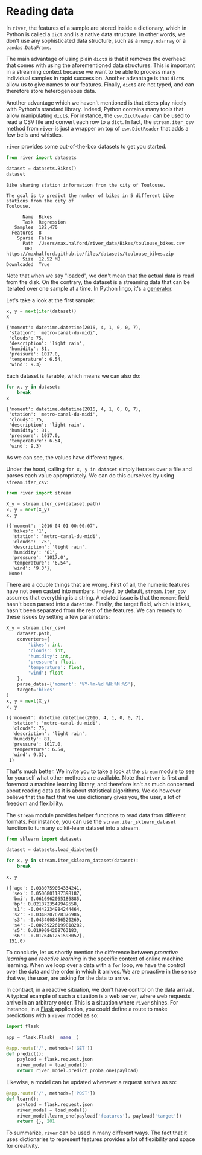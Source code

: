 # Reading data

In `river`, the features of a sample are stored inside a dictionary, which in Python is called a `dict` and is a native data structure. In other words, we don't use any sophisticated data structure, such as a `numpy.ndarray` or a `pandas.DataFrame`.

The main advantage of using plain `dict`s is that it removes the overhead that comes with using the aforementioned data structures. This is important in a streaming context because we want to be able to process many individual samples in rapid succession. Another advantage is that `dict`s allow us to give names to our features. Finally, `dict`s are not typed, and can therefore store heterogeneous data.

Another advantage which we haven't mentioned is that `dict`s play nicely with Python's standard library. Indeed, Python contains many tools that allow manipulating `dict`s. For instance, the `csv.DictReader` can be used to read a CSV file and convert each row to a `dict`. In fact, the `stream.iter_csv` method from `river` is just a wrapper on top of `csv.DictReader` that adds a few bells and whistles.

`river` provides some out-of-the-box datasets to get you started.


```python
from river import datasets

dataset = datasets.Bikes()
dataset
```




    Bike sharing station information from the city of Toulouse.
    
    The goal is to predict the number of bikes in 5 different bike stations from the city of
    Toulouse.
    
          Name  Bikes                                                         
          Task  Regression                                                    
       Samples  182,470                                                       
      Features  8                                                             
        Sparse  False                                                         
          Path  /Users/max.halford/river_data/Bikes/toulouse_bikes.csv        
           URL  https://maxhalford.github.io/files/datasets/toulouse_bikes.zip
          Size  12.52 MB                                                      
    Downloaded  True                                                          



Note that when we say "loaded", we don't mean that the actual data is read from the disk. On the contrary, the dataset is a streaming data that can be iterated over one sample at a time. In Python lingo, it's a [generator](https://realpython.com/introduction-to-python-generators/).

Let's take a look at the first sample:


```python
x, y = next(iter(dataset))
x
```




    {'moment': datetime.datetime(2016, 4, 1, 0, 0, 7),
     'station': 'metro-canal-du-midi',
     'clouds': 75,
     'description': 'light rain',
     'humidity': 81,
     'pressure': 1017.0,
     'temperature': 6.54,
     'wind': 9.3}



Each dataset is iterable, which means we can also do:


```python
for x, y in dataset:
    break
x
```




    {'moment': datetime.datetime(2016, 4, 1, 0, 0, 7),
     'station': 'metro-canal-du-midi',
     'clouds': 75,
     'description': 'light rain',
     'humidity': 81,
     'pressure': 1017.0,
     'temperature': 6.54,
     'wind': 9.3}



As we can see, the values have different types.

Under the hood, calling `for x, y in dataset` simply iterates over a file and parses each value appropriately. We can do this ourselves by using `stream.iter_csv`:


```python
from river import stream

X_y = stream.iter_csv(dataset.path)
x, y = next(X_y)
x, y
```




    ({'moment': '2016-04-01 00:00:07',
      'bikes': '1',
      'station': 'metro-canal-du-midi',
      'clouds': '75',
      'description': 'light rain',
      'humidity': '81',
      'pressure': '1017.0',
      'temperature': '6.54',
      'wind': '9.3'},
     None)



There are a couple things that are wrong. First of all, the numeric features have not been casted into numbers. Indeed, by default, `stream.iter_csv` assumes that everything is a string. A related issue is that the `moment` field hasn't been parsed into a `datetime`. Finally, the target field, which is `bikes`, hasn't been separated from the rest of the features. We can remedy to these issues by setting a few parameters:


```python
X_y = stream.iter_csv(
    dataset.path,
    converters={
        'bikes': int,
        'clouds': int,
        'humidity': int,
        'pressure': float,
        'temperature': float,
        'wind': float
    },
    parse_dates={'moment': '%Y-%m-%d %H:%M:%S'},
    target='bikes'
)
x, y = next(X_y)
x, y
```




    ({'moment': datetime.datetime(2016, 4, 1, 0, 0, 7),
      'station': 'metro-canal-du-midi',
      'clouds': 75,
      'description': 'light rain',
      'humidity': 81,
      'pressure': 1017.0,
      'temperature': 6.54,
      'wind': 9.3},
     1)



That's much better. We invite you to take a look at the `stream` module to see for yourself what other methods are available. Note that `river` is first and foremost a machine learning library, and therefore isn't as much concerned about reading data as it is about statistical algorithms. We do however believe that the fact that we use dictionary gives you, the user, a lot of freedom and flexibility.

The `stream` module provides helper functions to read data from different formats. For instance, you can use the `stream.iter_sklearn_dataset` function to turn any scikit-learn dataset into a stream.


```python
from sklearn import datasets

dataset = datasets.load_diabetes()

for x, y in stream.iter_sklearn_dataset(dataset):
    break

x, y
```




    ({'age': 0.0380759064334241,
      'sex': 0.0506801187398187,
      'bmi': 0.0616962065186885,
      'bp': 0.0218723549949558,
      's1': -0.0442234984244464,
      's2': -0.0348207628376986,
      's3': -0.0434008456520269,
      's4': -0.00259226199818282,
      's5': 0.0199084208763183,
      's6': -0.0176461251598052},
     151.0)



To conclude, let us shortly mention the difference between *proactive learning* and *reactive learning* in the specific context of online machine learning. When we loop over a data with a `for` loop, we have the control over the data and the order in which it arrives. We are proactive in the sense that we, the user, are asking for the data to arrive.

In contract, in a reactive situation, we don't have control on the data arrival. A typical example of such a situation is a web server, where web requests arrive in an arbitrary order. This is a situation where `river` shines. For instance, in a [Flask](https://flask.palletsprojects.com/en/1.1.x/) application, you could define a route to make predictions with a `river` model as so:


```python
import flask

app = flask.Flask(__name__)

@app.route('/', methods=['GET'])
def predict():
    payload = flask.request.json
    river_model = load_model()
    return river_model.predict_proba_one(payload)
```

Likewise, a model can be updated whenever a request arrives as so:


```python
@app.route('/', methods=['POST'])
def learn():
    payload = flask.request.json
    river_model = load_model()
    river_model.learn_one(payload['features'], payload['target'])
    return {}, 201
```

To summarize, `river` can be used in many different ways. The fact that it uses dictionaries to represent features provides a lot of flexibility and space for creativity.
